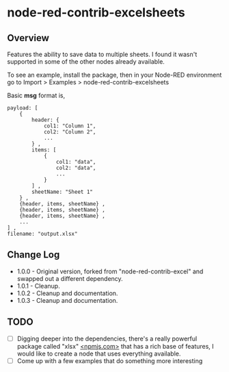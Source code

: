 # node-red-contrib-excelsheets

## Overview

Features the ability to save data to multiple sheets. I found it wasn't supported in some of the other nodes already available.

To see an example, install the package, then in your Node-RED environment go to Import > Examples > node-red-contrib-excelsheets

Basic **msg** format is,

```
payload: [
    {
        header: {
            col1: "Column 1",
            col2: "Column 2",
            ...
        } ,
        items: [
            {
                col1: "data",
                col2: "data",
                ...
            }
        ] ,
        sheetName: "Sheet 1"
    } ,
    {header, items, sheetName} ,
    {header, items, sheetName} ,
    {header, items, sheetName} ,
    ...
] ,
filename: "output.xlsx"
```

## Change Log
* 1.0.0 - Original version, forked from "node-red-contrib-excel" and swapped out a different dependency.
* 1.0.1 - Cleanup.
* 1.0.2 - Cleanup and documentation.
* 1.0.3 - Cleanup and documentation.

## TODO
- [ ] Digging deeper into the dependencies, there's a really powerful package called "xlsx" [<npmjs.com>](https://www.npmjs.com/package/xlsx) that has a rich base of features, I would like to create a node that uses everything available.
- [ ] Come up with a few examples that do something more interesting